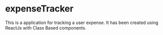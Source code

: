 # expenseTracker
This is a application for tracking a user expense. It has been created using ReactJs with Class Based components.
